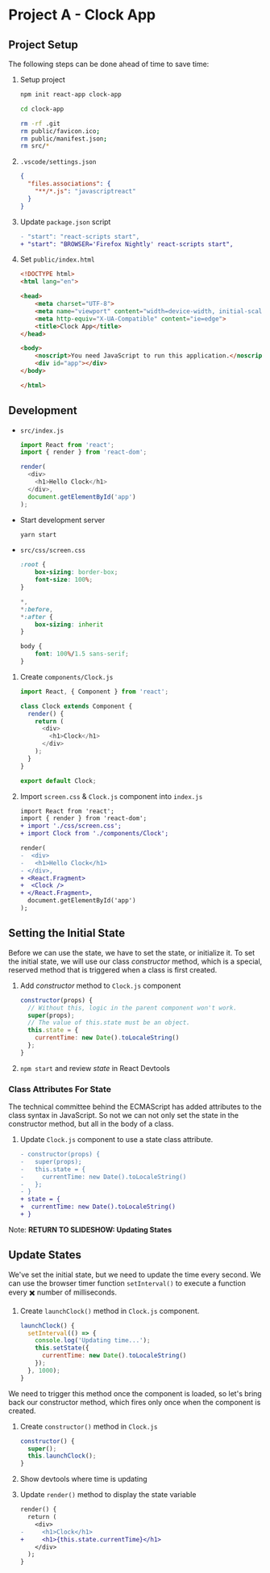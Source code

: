 # Project A - Clock App

## Project Setup

The following steps can be done ahead of time to save time:

1. Setup project

    ```bash
    npm init react-app clock-app

    cd clock-app

    rm -rf .git
    rm public/favicon.ico;
    rm public/manifest.json;
    rm src/*
    ```

1. `.vscode/settings.json`

	```json
    {
      "files.associations": {
        "**/*.js": "javascriptreact"
      }
    }
	```

1. Update `package.json` script

    ```diff
    - "start": "react-scripts start",
    + "start": "BROWSER='Firefox Nightly' react-scripts start",
    ```

1. Set `public/index.html`

    ```html
    <!DOCTYPE html>
    <html lang="en">

    <head>
        <meta charset="UTF-8">
        <meta name="viewport" content="width=device-width, initial-scale=1.0">
        <meta http-equiv="X-UA-Compatible" content="ie=edge">
        <title>Clock App</title>
    </head>

    <body>
        <noscript>You need JavaScript to run this application.</noscript>
        <div id="app"></div>
    </body>

    </html>
    ```

## Development

- `src/index.js`

    ```javascript
    import React from 'react';
    import { render } from 'react-dom';

    render(
      <div>
        <h1>Hello Clock</h1>
      </div>,
      document.getElementById('app')
    );
    ```

- Start development server

    ```bash
    yarn start
    ```

- `src/css/screen.css`

    ```css
    :root {
        box-sizing: border-box;
        font-size: 100%;
    }

    *,
    *:before,
    *:after {
        box-sizing: inherit
    }

    body {
        font: 100%/1.5 sans-serif;
    }
    ```

1. Create `components/Clock.js`

    ```javascript
    import React, { Component } from 'react';

    class Clock extends Component {
      render() {
        return (
          <div>
            <h1>Clock</h1>
          </div>
        );
      }
    }

    export default Clock;
    ```

1. Import `screen.css` & `Clock.js` component into `index.js`

    ```diff
    import React from 'react';
    import { render } from 'react-dom';
    + import './css/screen.css';
    + import Clock from './components/Clock';

    render(
    -  <div>
    -   <h1>Hello Clock</h1>
    - </div>,
    + <React.Fragment>
    +  <Clock />
    + </React.Fragment>,
      document.getElementById('app')
    );
    ```

## Setting the Initial State

Before we can use the state, we have to set the state, or initialize it. To set the initial state, we will use our class _constructor_ method, which is a special, reserved method that is triggered when a class is first created.

1. Add _constructor_ method to `Clock.js` component

    ```javascript
    constructor(props) {
      // Without this, logic in the parent component won't work.
      super(props);
      // The value of this.state must be an object.
      this.state = {
        currentTime: new Date().toLocaleString()
      };
    }
    ```

1. `npm start` and review _state_ in React Devtools

### Class Attributes For State

The technical committee behind the ECMAScript has added attributes to the class syntax in JavaScript. So not we can not only set the state in the constructor method, but all in the body of a class.

1. Update `Clock.js` component to use a state class attribute.

    ```diff
    - constructor(props) {
    -   super(props);
    -   this.state = {
    -     currentTime: new Date().toLocaleString()
    -   };
    - }
    + state = {
    +  currentTime: new Date().toLocaleString()
    + }
    ```

Note: **RETURN TO SLIDESHOW: Updating States**

## Update States

We've set the initial state, but we need to update the time every second. We can use the browser timer function `setInterval()` to execute a function every ✖️ number of milliseconds.

1. Create `launchClock()` method in `Clock.js` component.

    ```javascript
    launchClock() {
      setInterval(() => {
        console.log('Updating time...');
        this.setState({
          currentTime: new Date().toLocaleString()
        });
      }, 1000);
    }
    ```

We need to trigger this method once the component is loaded, so let's bring back our constructor method, which fires only once when the component is created.

1. Create `constructor()` method in `Clock.js`

    ```javascript
    constructor() {
      super();
      this.launchClock();
    }
    ```

1. Show devtools where time is updating
1. Update `render()` method to display the state variable

    ```diff
    render() {
      return (
        <div>
    -     <h1>Clock</h1>
    +     <h1>{this.state.currentTime}</h1>
        </div>
      );
    }
    ```